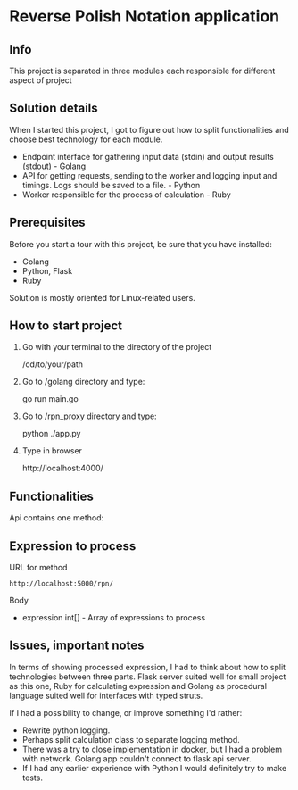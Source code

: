 # Reverse Polish Notation application

## Info

This project is separated in three modules each responsible for different aspect of project

## Solution details

When I started this project, I got to figure out how to split functionalities and choose best technology for each module.

* Endpoint interface for gathering input data (stdin) and output results (stdout) - Golang
* API for getting requests, sending to the worker and logging input and timings. Logs should be saved to a file. - Python
* Worker responsible for the process of calculation - Ruby

## Prerequisites

Before you start a tour with this project, be sure that you have installed:

* Golang
* Python, Flask
* Ruby

Solution is mostly oriented for Linux-related users.  

## How to start project

1. Go with your terminal to the directory of the project

    /cd/to/your/path

2. Go to /golang directory and type:

    go run main.go

3. Go to /rpn_proxy directory and type:

    python ./app.py

4. Type in browser

    http://localhost:4000/

## Functionalities

Api contains one method:

## Expression to process

URL for method

    http://localhost:5000/rpn/

Body

* expression int[] - Array of expressions to process

## Issues, important notes

In terms of showing processed expression, I had to think about how to split technologies between three parts. Flask server suited well for small project as this one, Ruby for calculating expression and Golang as procedural language suited well for interfaces with typed struts.

If I had a possibility to change, or improve something I'd rather:

* Rewrite python logging.
* Perhaps split calculation class to separate logging method.
* There was a try to close implementation in docker, but I had a problem with network. Golang app couldn't connect to flask api server.
* If I had any earlier experience with Python I would definitely try to make tests.
